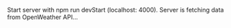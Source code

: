 Start server with npm run devStart (localhost: 4000). Server is fetching data from OpenWeather API...
